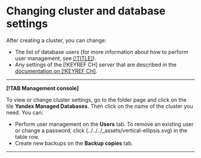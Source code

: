 # Changing cluster and database settings

After creating a cluster, you can change:

- The list of database users (for more information about how to perform user management, see [[!TITLE]](cluster-users.md)).
- Any settings of the [!KEYREF CH] server that are described in the [documentation on [!KEYREF CH]](https://clickhouse.yandex/docs/ru/operations/server_settings/settings/).

---

**[!TAB Management console]**

To view or change cluster settings, go to the folder page and click on the tile **Yandex Managed Databases**. Then click on the name of the cluster you need.
You can:

- Perform user management on the **Users** tab. To remove an existing user or change a password, click (../../../_assets/vertical-ellipsis.svg) in the table row.
- Create new backups on the **Backup copies** tab.

---

